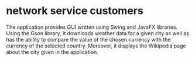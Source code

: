# network service customers

The application provides GUI written using Swing and JavaFX libraries. Using the Gson library, it downloads weather data for a given city as well as has the ability to compare the value of the chosen currency with the currency of the selected country. Moreover, it displays the Wikipedia page about the city given in the application.

